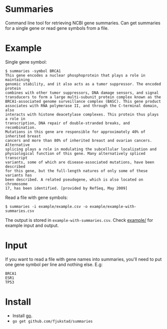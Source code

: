 # Summaries
Command line tool for retrieving NCBI gene summaries. Can get summaries for a
single gene or read gene symbols from a file. 

# Example
Single gene symbol: 
```
$ summaries -symbol BRCA1
This gene encodes a nuclear phosphoprotein that plays a role in maintaining
genomic stability, and it also acts as a tumor suppressor. The encoded protein
combines with other tumor suppressors, DNA damage sensors, and signal
transducers to form a large multi-subunit protein complex known as the
BRCA1-associated genome surveillance complex (BASC). This gene product
associates with RNA polymerase II, and through the C-terminal domain, also
interacts with histone deacetylase complexes. This protein thus plays a role in
transcription, DNA repair of double-stranded breaks, and recombination.
Mutations in this gene are responsible for approximately 40% of inherited breast
cancers and more than 80% of inherited breast and ovarian cancers. Alternative
splicing plays a role in modulating the subcellular localization and
physiological function of this gene. Many alternatively spliced transcript
variants, some of which are disease-associated mutations, have been described
for this gene, but the full-length natures of only some of these variants has
been described. A related pseudogene, which is also located on chromosome
17, has been identified. [provided by RefSeq, May 2009]
```

Read a file with gene symbols: 
```
$ summaries -i example/example.csv -o example/example-with-summaries.csv
```
The output is stored in `example-with-summaries.csv`. Check [example/](example/)
for example input and output.


# Input 
If you want to read a file with gene names into summaries, you'll need to put
one gene symbol per line and nothing else. E.g: 

```
BRCA1
ESR1
TP53
```

# Install
- Install [go](http://golang.org).
- `go get github.com/fjukstad/summaries`

